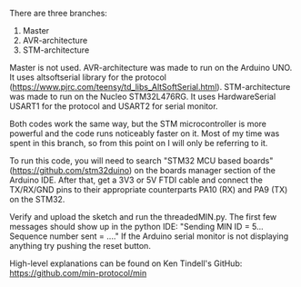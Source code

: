 There are three branches:
1. Master
2. AVR-architecture
3. STM-architecture

Master is not used.
AVR-architecture was made to run on the Arduino UNO. It uses altsoftserial library for the protocol (https://www.pjrc.com/teensy/td_libs_AltSoftSerial.html).
STM-architecture was made to run on the Nucleo STM32L476RG. It uses HardwareSerial USART1 for the protocol and USART2 for serial monitor. 

Both codes work the same way, but the STM microcontroller is more powerful and the code runs noticeably faster on it. Most of my time was spent in this branch, so from this point on I will only be referring to it.

To run this code, you will need to search "STM32 MCU based boards" (https://github.com/stm32duino) on the boards manager section of the Arduino IDE.
After that, get a 3V3 or 5V FTDI cable and connect the TX/RX/GND pins to their appropriate counterparts PA10 (RX) and PA9 (TX) on the STM32. 

Verify and upload the sketch and run the threadedMIN.py. The first few messages should show up in the python IDE: "Sending MIN ID = 5... Sequence number sent = ...."
If the Arduino serial monitor is not displaying anything try pushing the reset button.

High-level explanations can be found on Ken Tindell's GitHub: https://github.com/min-protocol/min
